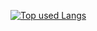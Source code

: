 <!-- ソースコード統計 -->
[![Top used Langs](https://github-readme-stats.vercel.app/api/top-langs/?username=hohnuki&layout=compact&theme=tokyonight&hide=Python,Cython,XSLT,HTML,SCSS,Roff,PowerShell)](https://github.com/hohnuki/)
